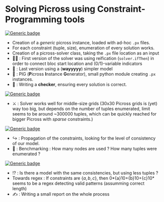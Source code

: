 # Solving Picross using Constraint-Programming tools

[![Generic badge](https://img.shields.io/badge/PICROSS-DONE-chartreuse.svg)](https://shields.io/)
- Creation of a _generic_ picross instance, loaded with ad-hoc `.px` files.
- For each constraint (tuple, size), enumeration of every solution works.
- Creation of a picross-solver class, taking the `.px` file location as an input
- 😮‍💨 : First version of the solver was using reification (`solver.ifThen`) in order to connect bloc start location and (0/1)-variable indicators
- 🥳 : Last version using a (**wayyyyy**) simpler model
- 🐖 : PIG (**P**icross **I**nstance **G**enerator), small python module creating `.px` instances.
- 🧠 : Writing a **checker**, ensuring every solution is correct.

[![Generic badge](https://img.shields.io/badge/PICROSS-FIXME-orange.svg)](https://shields.io/)
- ⚔️ : Solver works well for middle-size grids (30x30 Picross grids is (yet) way too big, but depends on the number of tuples enumerated, limit seems to be around ~300000 tuples, which can be quickly reached for bigger Picross with _sparse_ constraints.)

[![Generic badge](https://img.shields.io/badge/PICROSS-TODO-informational.svg)](https://shields.io/)
- ↪️ : Propagation of the constraints, looking for the level of consistency of our model.
- 🚅 : Benchmarking : How many nodes are used ? How many tuples were enumerated ?

[![Generic badge](https://img.shields.io/badge/PICROSS-NEXT-8A2BE2.svg)](https://shields.io/)
- ⁉️ : Is there a model with the same consistencies, but using less tuples ?
- Towards regex : If constraints are $\{a, b, c\}$, then 0*{a}10+{b}10+{c}10* seems to be a regex detecting valid patterns (assumming correct length)
- ✍️ : Writing a small report on the whole process
